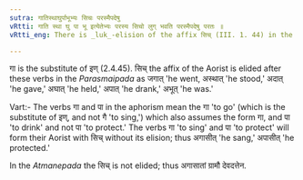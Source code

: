 ```yaml
---
sutra: गातिस्थाघुर्पाभूभ्यः सिचः परस्मैपदेषु
vRtti: गाति स्था घु पा भू इत्येतेभ्यः परस्य सिचो लुग् भवति परस्मैपदेषु परतः ॥
vRtti_eng: There is _luk_-elision of the affix सिच् (III. 1. 44) in the _Parasmaipada_, after the verbs गा 'to go,' स्था 'to stand,' the verbs called घु (I. 1. 20), पा 'to drink' and भू 'to be.'

---
```

गा is the substitute of इण् (2.4.45). सिच् the affix of the Aorist is elided after these verbs in the _Parasmaipada_ as जगात् 'he went, अस्थात् 'he stood,' अदात् 'he gave,' अघात् 'he held,' अपात् 'he drank,' अभूत् 'he was.'

Vart:- The verbs गा and पा in the aphorism mean the गा 'to go' (which is the substitute of इण्, and not गै 'to sing,') which also assumes the form गा, and पा 'to drink' and not पा 'to protect.' The verbs गा 'to sing' and पा 'to protect' will form their Aorist with सिच् without its elision; thus अगासीत् 'he sang,' अपासीत् 'he protected.'

In the _Atmanepada_ the सिच् is not elided; thus अगासातां ग्रामौ देवदत्तेन.